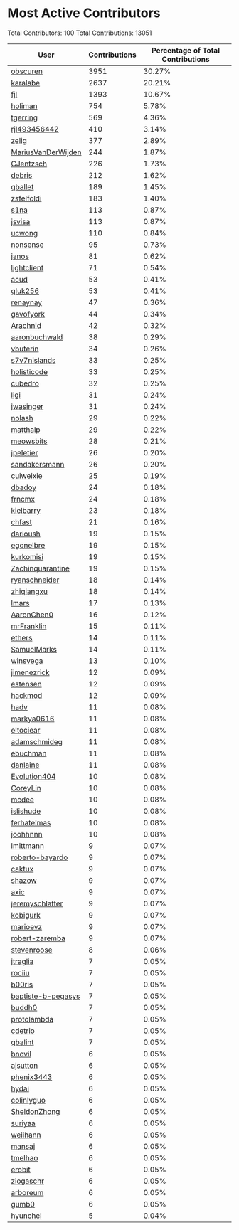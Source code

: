 # Most Active Contributors

Total Contributors: 100
Total Contributions: 13051

| User | Contributions | Percentage of Total Contributions |
| ---- | ------------- | -------------------------------- |
| [obscuren](https://github.com/obscuren) | 3951 | 30.27% |
| [karalabe](https://github.com/karalabe) | 2637 | 20.21% |
| [fjl](https://github.com/fjl) | 1393 | 10.67% |
| [holiman](https://github.com/holiman) | 754 | 5.78% |
| [tgerring](https://github.com/tgerring) | 569 | 4.36% |
| [rjl493456442](https://github.com/rjl493456442) | 410 | 3.14% |
| [zelig](https://github.com/zelig) | 377 | 2.89% |
| [MariusVanDerWijden](https://github.com/MariusVanDerWijden) | 244 | 1.87% |
| [CJentzsch](https://github.com/CJentzsch) | 226 | 1.73% |
| [debris](https://github.com/debris) | 212 | 1.62% |
| [gballet](https://github.com/gballet) | 189 | 1.45% |
| [zsfelfoldi](https://github.com/zsfelfoldi) | 183 | 1.40% |
| [s1na](https://github.com/s1na) | 113 | 0.87% |
| [jsvisa](https://github.com/jsvisa) | 113 | 0.87% |
| [ucwong](https://github.com/ucwong) | 110 | 0.84% |
| [nonsense](https://github.com/nonsense) | 95 | 0.73% |
| [janos](https://github.com/janos) | 81 | 0.62% |
| [lightclient](https://github.com/lightclient) | 71 | 0.54% |
| [acud](https://github.com/acud) | 53 | 0.41% |
| [gluk256](https://github.com/gluk256) | 53 | 0.41% |
| [renaynay](https://github.com/renaynay) | 47 | 0.36% |
| [gavofyork](https://github.com/gavofyork) | 44 | 0.34% |
| [Arachnid](https://github.com/Arachnid) | 42 | 0.32% |
| [aaronbuchwald](https://github.com/aaronbuchwald) | 38 | 0.29% |
| [vbuterin](https://github.com/vbuterin) | 34 | 0.26% |
| [s7v7nislands](https://github.com/s7v7nislands) | 33 | 0.25% |
| [holisticode](https://github.com/holisticode) | 33 | 0.25% |
| [cubedro](https://github.com/cubedro) | 32 | 0.25% |
| [ligi](https://github.com/ligi) | 31 | 0.24% |
| [jwasinger](https://github.com/jwasinger) | 31 | 0.24% |
| [nolash](https://github.com/nolash) | 29 | 0.22% |
| [matthalp](https://github.com/matthalp) | 29 | 0.22% |
| [meowsbits](https://github.com/meowsbits) | 28 | 0.21% |
| [jpeletier](https://github.com/jpeletier) | 26 | 0.20% |
| [sandakersmann](https://github.com/sandakersmann) | 26 | 0.20% |
| [cuiweixie](https://github.com/cuiweixie) | 25 | 0.19% |
| [dbadoy](https://github.com/dbadoy) | 24 | 0.18% |
| [frncmx](https://github.com/frncmx) | 24 | 0.18% |
| [kielbarry](https://github.com/kielbarry) | 23 | 0.18% |
| [chfast](https://github.com/chfast) | 21 | 0.16% |
| [darioush](https://github.com/darioush) | 19 | 0.15% |
| [egonelbre](https://github.com/egonelbre) | 19 | 0.15% |
| [kurkomisi](https://github.com/kurkomisi) | 19 | 0.15% |
| [Zachinquarantine](https://github.com/Zachinquarantine) | 19 | 0.15% |
| [ryanschneider](https://github.com/ryanschneider) | 18 | 0.14% |
| [zhiqiangxu](https://github.com/zhiqiangxu) | 18 | 0.14% |
| [lmars](https://github.com/lmars) | 17 | 0.13% |
| [AaronChen0](https://github.com/AaronChen0) | 16 | 0.12% |
| [mrFranklin](https://github.com/mrFranklin) | 15 | 0.11% |
| [ethers](https://github.com/ethers) | 14 | 0.11% |
| [SamuelMarks](https://github.com/SamuelMarks) | 14 | 0.11% |
| [winsvega](https://github.com/winsvega) | 13 | 0.10% |
| [jimenezrick](https://github.com/jimenezrick) | 12 | 0.09% |
| [estensen](https://github.com/estensen) | 12 | 0.09% |
| [hackmod](https://github.com/hackmod) | 12 | 0.09% |
| [hadv](https://github.com/hadv) | 11 | 0.08% |
| [markya0616](https://github.com/markya0616) | 11 | 0.08% |
| [eltociear](https://github.com/eltociear) | 11 | 0.08% |
| [adamschmideg](https://github.com/adamschmideg) | 11 | 0.08% |
| [ebuchman](https://github.com/ebuchman) | 11 | 0.08% |
| [danlaine](https://github.com/danlaine) | 11 | 0.08% |
| [Evolution404](https://github.com/Evolution404) | 10 | 0.08% |
| [CoreyLin](https://github.com/CoreyLin) | 10 | 0.08% |
| [mcdee](https://github.com/mcdee) | 10 | 0.08% |
| [islishude](https://github.com/islishude) | 10 | 0.08% |
| [ferhatelmas](https://github.com/ferhatelmas) | 10 | 0.08% |
| [joohhnnn](https://github.com/joohhnnn) | 10 | 0.08% |
| [lmittmann](https://github.com/lmittmann) | 9 | 0.07% |
| [roberto-bayardo](https://github.com/roberto-bayardo) | 9 | 0.07% |
| [caktux](https://github.com/caktux) | 9 | 0.07% |
| [shazow](https://github.com/shazow) | 9 | 0.07% |
| [axic](https://github.com/axic) | 9 | 0.07% |
| [jeremyschlatter](https://github.com/jeremyschlatter) | 9 | 0.07% |
| [kobigurk](https://github.com/kobigurk) | 9 | 0.07% |
| [marioevz](https://github.com/marioevz) | 9 | 0.07% |
| [robert-zaremba](https://github.com/robert-zaremba) | 9 | 0.07% |
| [stevenroose](https://github.com/stevenroose) | 8 | 0.06% |
| [jtraglia](https://github.com/jtraglia) | 7 | 0.05% |
| [rociiu](https://github.com/rociiu) | 7 | 0.05% |
| [b00ris](https://github.com/b00ris) | 7 | 0.05% |
| [baptiste-b-pegasys](https://github.com/baptiste-b-pegasys) | 7 | 0.05% |
| [buddh0](https://github.com/buddh0) | 7 | 0.05% |
| [protolambda](https://github.com/protolambda) | 7 | 0.05% |
| [cdetrio](https://github.com/cdetrio) | 7 | 0.05% |
| [gbalint](https://github.com/gbalint) | 7 | 0.05% |
| [bnovil](https://github.com/bnovil) | 6 | 0.05% |
| [ajsutton](https://github.com/ajsutton) | 6 | 0.05% |
| [phenix3443](https://github.com/phenix3443) | 6 | 0.05% |
| [hydai](https://github.com/hydai) | 6 | 0.05% |
| [colinlyguo](https://github.com/colinlyguo) | 6 | 0.05% |
| [SheldonZhong](https://github.com/SheldonZhong) | 6 | 0.05% |
| [suriyaa](https://github.com/suriyaa) | 6 | 0.05% |
| [weiihann](https://github.com/weiihann) | 6 | 0.05% |
| [mansaj](https://github.com/mansaj) | 6 | 0.05% |
| [tmelhao](https://github.com/tmelhao) | 6 | 0.05% |
| [erobit](https://github.com/erobit) | 6 | 0.05% |
| [ziogaschr](https://github.com/ziogaschr) | 6 | 0.05% |
| [arboreum](https://github.com/arboreum) | 6 | 0.05% |
| [gumb0](https://github.com/gumb0) | 6 | 0.05% |
| [hyunchel](https://github.com/hyunchel) | 5 | 0.04% |
